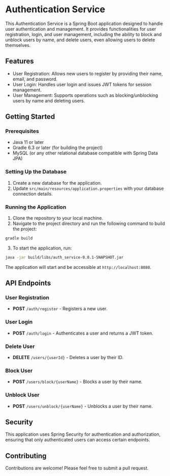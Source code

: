 # Authentication Service

This Authentication Service is a Spring Boot application designed to handle user authentication and management. It provides functionalities for user registration, login, and user management, including the ability to block and unblock users by name, and delete users, even allowing users to delete themselves.

## Features

- User Registration: Allows new users to register by providing their name, email, and password.
- User Login: Handles user login and issues JWT tokens for session management.
- User Management: Supports operations such as blocking/unblocking users by name and deleting users.

## Getting Started

### Prerequisites

- Java 11 or later
- Gradle 6.3 or later (for building the project)
- MySQL (or any other relational database compatible with Spring Data JPA)

### Setting Up the Database

1. Create a new database for the application.
2. Update `src/main/resources/application.properties` with your database connection details.

### Running the Application

1. Clone the repository to your local machine.
2. Navigate to the project directory and run the following command to build the project:

```bash
gradle build
```

3. To start the application, run:

```bash
java -jar build/libs/auth_service-0.0.1-SNAPSHOT.jar
```

The application will start and be accessible at `http://localhost:8080`.

## API Endpoints

### User Registration

- **POST** `/auth/register` - Registers a new user.

### User Login

- **POST** `/auth/login` - Authenticates a user and returns a JWT token.

### Delete User

- **DELETE** `/users/{userId}` - Deletes a user by their ID.

### Block User

- **POST** `/users/block/{userName}` - Blocks a user by their name.

### Unblock User

- **POST** `/users/unblock/{userName}` - Unblocks a user by their name.

## Security

This application uses Spring Security for authentication and authorization, ensuring that only authenticated users can access certain endpoints.

## Contributing

Contributions are welcome! Please feel free to submit a pull request.
